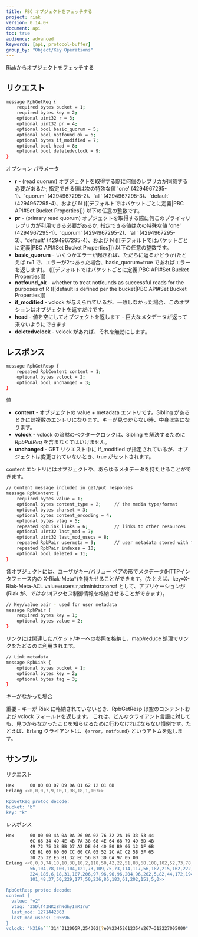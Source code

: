 ```yaml
---
title: PBC オブジェクトをフェッチする
project: riak
version: 0.14.0+
document: api
toc: true
audience: advanced
keywords: [api, protocol-buffer]
group_by: "Object/Key Operations"
---
```


Riakからオブジェクトをフェッチする

## リクエスト


```bash
message RpbGetReq {
    required bytes bucket = 1;
    required bytes key = 2;
    optional uint32 r = 3;
    optional uint32 pr = 4;
    optional bool basic_quorum = 5;
    optional bool notfound_ok = 6;
    optional bytes if_modified = 7;
    optional bool head = 8;
    optional bool deletedvclock = 9;
}
```


オプション パラメータ

* **r** - (read quorum) オブジェクトを取得する際に何個のレプリカが同意する必要があるか; 指定できる値は次の特殊な値 'one' (4294967295-1)、'quorum' (4294967295-2)、'all' (4294967295-3)、'default' (4294967295-4)、および N ([[デフォルトではバケットごとに定義|PBC API#Set Bucket Properties]]) 以下の任意の整数です。
* **pr** - (primary read quorum) オブジェクトを取得する際に何このプライマリ レプリカが利用できる必要があるか; 指定できる値は次の特殊な値 'one' (4294967295-1)、'quorum' (4294967295-2)、'all' (4294967295-3)、'default' (4294967295-4)、および N ([[デフォルトではバケットごとに定義|PBC API#Set Bucket Properties]]) 以下の任意の整数です。
* **basic_quorum** - いくつかエラーが起きれば、ただちに返るかどうか(たとえば r=1 で、エラーが2つあった場合、basic_quorum=true であればエラーを返します)。
([[デフォルトではバケットごとに定義|PBC API#Set Bucket Properties]])
* **notfound_ok** - whether to treat notfounds as successful reads for the
purposes of R ([[default is defined per the bucket|PBC API#Set Bucket
Properties]])
* **if_modified** - vclock が与えられているが、一致しなかった場合、このオプションはオブジェクトを返すだけです。
* **head** - 値を空にしてオブジェクトを返します - 巨大なメタデータが返って来ないようにできます
* **deletedvclock** - vclock があれば、それを無効にします。

## レスポンス


```bash
message RpbGetResp {
    repeated RpbContent content = 1;
    optional bytes vclock = 2;
    optional bool unchanged = 3;
}
```


値

* **content** - オブジェクトの value + metadata エントリです。Sibling があるときには複数のエントリになります。キーが見つからない時、中身は空になります。
* **vclock** - vclock の暗黙のベクタークロックは、Sibling を解決するために *RpbPutReq* を含まなくてはいけません。
* **unchanged** - GET リクエスト中に if_modified が指定されているが、オブジェクトは変更されていないとき、true がセットされます。

content エントリにはオブジェクトや、あらゆるメタデータを持たせることができます。


```bash
// Content message included in get/put responses
message RpbContent {
    required bytes value = 1;
    optional bytes content_type = 2;     // the media type/format
    optional bytes charset = 3;
    optional bytes content_encoding = 4;
    optional bytes vtag = 5;
    repeated RpbLink links = 6;          // links to other resources
    optional uint32 last_mod = 7;
    optional uint32 last_mod_usecs = 8;
    repeated RpbPair usermeta = 9;       // user metadata stored with the object
    repeated RpbPair indexes = 10;
    optional bool deleted = 11;
}
```


各オブジェクトには、ユーザがキー/バリュー ペアの形でメタデータ(HTTPインタフェース内の X-Riak-Meta\*)を持たせることができます。(たとえば、key=X-Riak-Meta-ACL value=users:r,administrators:f として、アプリケーションが(Riak が、*ではない*)アクセス制御情報を格納させることができます)。


```bash
// Key/value pair - used for user metadata
message RpbPair {
    required bytes key = 1;
    optional bytes value = 2;
}
```


リンクには関連したバケット/キーへの参照を格納し、map/reduce 処理でリンクをたどるのに利用されます。


```bash
// Link metadata
message RpbLink {
    optional bytes bucket = 1;
    optional bytes key = 2;
    optional bytes tag = 3;
}
```



<div class="note"><div class="title">キーがなかった場合</div>
<p>重要 - キーが Riak に格納されていないとき、RpbGetResp は空のコンテントおよび vclock フィールドを返します。
これは、どんなクライアント言語に対しても、見つからなかったことを知らせるために行わなければならない慣例です。たとえば、Erlang クライアントは、<code>{error, notfound}</code> というアトムを返します。</p>
</div>


## サンプル

リクエスト

```bash
Hex      00 00 00 07 09 0A 01 62 12 01 6B
Erlang <<0,0,0,7,9,10,1,98,18,1,107>>

RpbGetReq protoc decode:
bucket: "b"
key: "k"
```


レスポンス

```bash
Hex      00 00 00 4A 0A 0A 26 0A 02 76 32 2A 16 33 53 44
         6C 66 34 49 4E 4B 7A 38 68 4E 64 68 79 49 6D 4B
         49 72 75 38 BB D7 A2 DE 04 40 E0 B9 06 12 1F 6B
         CE 61 60 60 60 CC 60 CA 05 52 2C AC C2 5B 3F 65
         30 25 32 E5 B1 32 EC 56 B7 3D CA 97 05 00
Erlang <<0,0,0,74,10,10,38,10,2,118,50,42,22,51,83,68,108,102,52,73,78,75,122,
         56,104,78,100,104,121,73,109,75,73,114,117,56,187,215,162,222,4,64,
         224,185,6,18,31,107,206,97,96,96,96,204,96,202,5,82,44,172,194,91,63,
         101,48,37,50,229,177,50,236,86,183,61,202,151,5,0>>

RpbGetResp protoc decode:
content {
  value: "v2"
  vtag: "3SDlf4INKz8hNdhyImKIru"
  last_mod: 1271442363
  last_mod_usecs: 105696
}
vclock: "k316a```314`312005R,254302[?e0%23452612354V267=312227005000"
```
